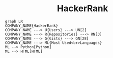 <h1 align="center">HackerRank</h1>

```mermaid
graph LR
COMPANY_NAME{HackerRank}
COMPANY_NAME ---> U{Users} ---> UN[2]
COMPANY_NAME ---> R{Repositories} ---> RN[3]
COMPANY_NAME ---> G{Gists} ---> GN[28]
COMPANY_NAME ---> ML{Most Used<br>Languages}
ML --> Python[Python]
ML --> HTML[HTML]
```
